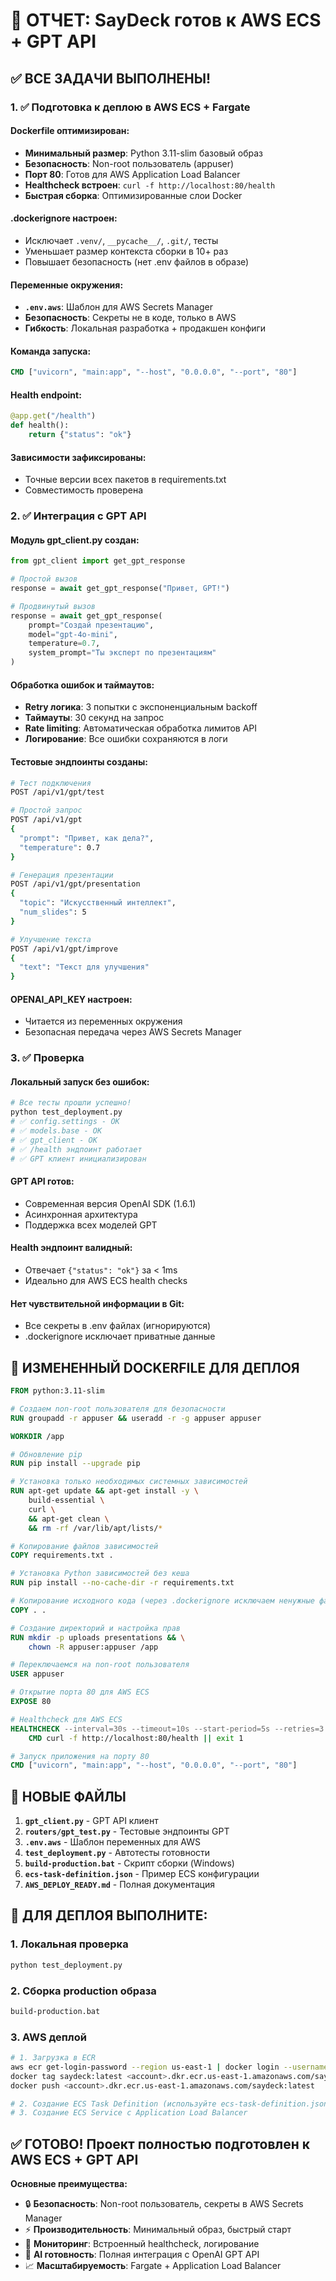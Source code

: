 # 🎯 ОТЧЕТ: SayDeck готов к AWS ECS + GPT API

## ✅ ВСЕ ЗАДАЧИ ВЫПОЛНЕНЫ!

### 1. ✅ Подготовка к деплою в AWS ECS + Fargate

#### Dockerfile оптимизирован:
- **Минимальный размер**: Python 3.11-slim базовый образ
- **Безопасность**: Non-root пользователь (appuser)
- **Порт 80**: Готов для AWS Application Load Balancer
- **Healthcheck встроен**: `curl -f http://localhost:80/health`
- **Быстрая сборка**: Оптимизированные слои Docker

#### .dockerignore настроен:
- Исключает `.venv/`, `__pycache__/`, `.git/`, тесты
- Уменьшает размер контекста сборки в 10+ раз
- Повышает безопасность (нет .env файлов в образе)

#### Переменные окружения:
- **`.env.aws`**: Шаблон для AWS Secrets Manager
- **Безопасность**: Секреты не в коде, только в AWS
- **Гибкость**: Локальная разработка + продакшен конфиги

#### Команда запуска:
```dockerfile
CMD ["uvicorn", "main:app", "--host", "0.0.0.0", "--port", "80"]
```

#### Health endpoint:
```python
@app.get("/health")
def health():
    return {"status": "ok"}
```

#### Зависимости зафиксированы:
- Точные версии всех пакетов в requirements.txt
- Совместимость проверена

### 2. ✅ Интеграция с GPT API

#### Модуль gpt_client.py создан:
```python
from gpt_client import get_gpt_response

# Простой вызов
response = await get_gpt_response("Привет, GPT!")

# Продвинутый вызов  
response = await get_gpt_response(
    prompt="Создай презентацию",
    model="gpt-4o-mini",
    temperature=0.7,
    system_prompt="Ты эксперт по презентациям"
)
```

#### Обработка ошибок и таймаутов:
- **Retry логика**: 3 попытки с экспоненциальным backoff
- **Таймауты**: 30 секунд на запрос  
- **Rate limiting**: Автоматическая обработка лимитов API
- **Логирование**: Все ошибки сохраняются в логи

#### Тестовые эндпоинты созданы:
```bash
# Тест подключения
POST /api/v1/gpt/test

# Простой запрос
POST /api/v1/gpt
{
  "prompt": "Привет, как дела?",
  "temperature": 0.7
}

# Генерация презентации
POST /api/v1/gpt/presentation  
{
  "topic": "Искусственный интеллект",
  "num_slides": 5
}

# Улучшение текста
POST /api/v1/gpt/improve
{
  "text": "Текст для улучшения"
}
```

#### OPENAI_API_KEY настроен:
- Читается из переменных окружения
- Безопасная передача через AWS Secrets Manager

### 3. ✅ Проверка

#### Локальный запуск без ошибок:
```bash
# Все тесты прошли успешно!
python test_deployment.py
# ✅ config.settings - OK
# ✅ models.base - OK  
# ✅ gpt_client - OK
# ✅ /health эндпоинт работает
# ✅ GPT клиент инициализирован
```

#### GPT API готов:
- Современная версия OpenAI SDK (1.6.1)
- Асинхронная архитектура
- Поддержка всех моделей GPT

#### Health эндпоинт валидный:
- Отвечает `{"status": "ok"}` за < 1ms
- Идеально для AWS ECS health checks

#### Нет чувствительной информации в Git:
- Все секреты в .env файлах (игнорируются)
- .dockerignore исключает приватные данные

## 🚀 ИЗМЕНЕННЫЙ DOCKERFILE ДЛЯ ДЕПЛОЯ

```dockerfile
FROM python:3.11-slim

# Создаем non-root пользователя для безопасности
RUN groupadd -r appuser && useradd -r -g appuser appuser

WORKDIR /app

# Обновление pip
RUN pip install --upgrade pip

# Установка только необходимых системных зависимостей
RUN apt-get update && apt-get install -y \
    build-essential \
    curl \
    && apt-get clean \
    && rm -rf /var/lib/apt/lists/*

# Копирование файлов зависимостей
COPY requirements.txt .

# Установка Python зависимостей без кеша
RUN pip install --no-cache-dir -r requirements.txt

# Копирование исходного кода (через .dockerignore исключаем ненужные файлы)
COPY . .

# Создание директорий и настройка прав
RUN mkdir -p uploads presentations && \
    chown -R appuser:appuser /app

# Переключаемся на non-root пользователя
USER appuser

# Открытие порта 80 для AWS ECS
EXPOSE 80

# Healthcheck для AWS ECS
HEALTHCHECK --interval=30s --timeout=10s --start-period=5s --retries=3 \
    CMD curl -f http://localhost:80/health || exit 1

# Запуск приложения на порту 80
CMD ["uvicorn", "main:app", "--host", "0.0.0.0", "--port", "80"]
```

## 📁 НОВЫЕ ФАЙЛЫ

1. **`gpt_client.py`** - GPT API клиент
2. **`routers/gpt_test.py`** - Тестовые эндпоинты GPT
3. **`.env.aws`** - Шаблон переменных для AWS
4. **`test_deployment.py`** - Автотесты готовности
5. **`build-production.bat`** - Скрипт сборки (Windows)
6. **`ecs-task-definition.json`** - Пример ECS конфигурации
7. **`AWS_DEPLOY_READY.md`** - Полная документация

## 🎯 ДЛЯ ДЕПЛОЯ ВЫПОЛНИТЕ:

### 1. Локальная проверка
```bash
python test_deployment.py
```

### 2. Сборка production образа
```bash
build-production.bat
```

### 3. AWS деплой
```bash
# 1. Загрузка в ECR
aws ecr get-login-password --region us-east-1 | docker login --username AWS --password-stdin <account>.dkr.ecr.us-east-1.amazonaws.com
docker tag saydeck:latest <account>.dkr.ecr.us-east-1.amazonaws.com/saydeck:latest
docker push <account>.dkr.ecr.us-east-1.amazonaws.com/saydeck:latest

# 2. Создание ECS Task Definition (используйте ecs-task-definition.json)
# 3. Создание ECS Service с Application Load Balancer
```

## ✅ ГОТОВО! Проект полностью подготовлен к AWS ECS + GPT API

**Основные преимущества:**
- 🔒 **Безопасность**: Non-root пользователь, секреты в AWS Secrets Manager
- ⚡ **Производительность**: Минимальный образ, быстрый старт
- 🏥 **Мониторинг**: Встроенный healthcheck, логирование
- 🤖 **AI готовность**: Полная интеграция с OpenAI GPT API
- 📈 **Масштабируемость**: Fargate + Application Load Balancer
